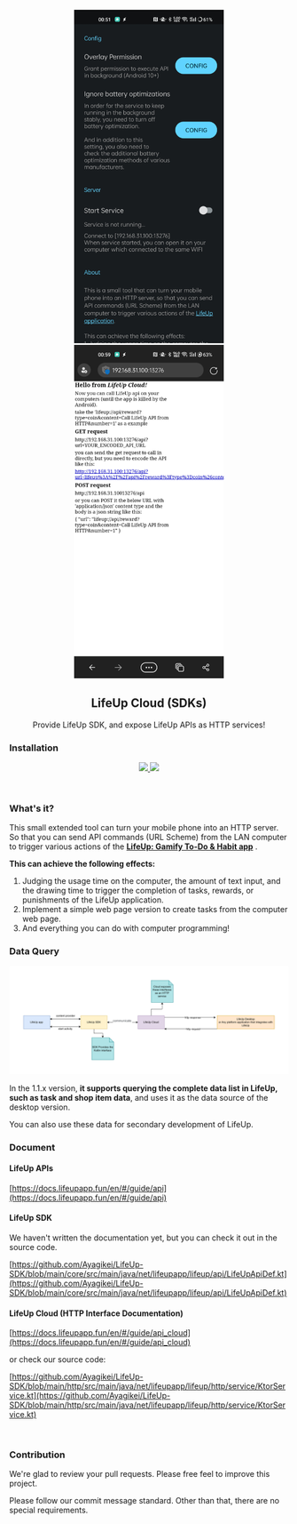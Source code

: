 <p align="center">
 <img src="https://github.com/Ayagikei/LifeUp-SDK/raw/main/imgs/01.jpg" style="height:600px" />
 <img src="https://github.com/Ayagikei/LifeUp-SDK/raw/main/imgs/02.jpg" style="height:600px" />
</p>
<h2 align="center" padding="100">LifeUp Cloud (SDKs)</h2>

<p align="center">Provide LifeUp SDK, and expose LifeUp APIs as HTTP services!</p>


### Installation

<p align="center">
  <a href="https://play.google.com/store/apps/details?id=net.lifeupapp.lifeup.http">
    <img src="https://img.shields.io/static/v1?labelColor=56595b&color=97db99&logo=google-play&logoColor=ffffff&label=google play&style=for-the-badge&message=get"/>
  </a>


  <a href="https://github.com/Ayagikei/LifeUp-SDK/releases">
    <img src="https://img.shields.io/static/v1?labelColor=56595b&color=a6c6ff&logo=github&logoColor=ffffff&label=Github%20Release&style=for-the-badge&message=get"/>
  </a>
</p>

<br/>

### What's it?

This small extended tool can turn your mobile phone into an HTTP server.
So that you can send API commands (URL Scheme) from the LAN computer to trigger various actions of
the <b>[LifeUp: Gamify To-Do & Habit app](https://play.google.com/store/apps/details?id=net.sarasarasa.lifeup)</b>
.

<b>This can achieve the following effects:</b>

1. Judging the usage time on the computer, the amount of text input, and the drawing time to trigger
   the completion of tasks, rewards, or punishments of the LifeUp application.
2. Implement a simple web page version to create tasks from the computer web page.
3. And everything you can do with computer programming!

### Data Query

<p align="center">
 <img src="https://github.com/Ayagikei/LifeUp-Desktop/raw/master/imgs/cloud.png"/>
</p>


In the 1.1.x version, **it supports querying the complete data list in LifeUp, such as task and
shop item data**, and uses it as the data source of the desktop version.

You can also use these data for secondary development of LifeUp.

### Document

#### LifeUp APIs

[https://docs.lifeupapp.fun/en/#/guide/api](https://docs.lifeupapp.fun/en/#/guide/api)

#### LifeUp SDK

We haven't written the documentation yet, but you can check it out in the source code.

[https://github.com/Ayagikei/LifeUp-SDK/blob/main/core/src/main/java/net/lifeupapp/lifeup/api/LifeUpApiDef.kt](https://github.com/Ayagikei/LifeUp-SDK/blob/main/core/src/main/java/net/lifeupapp/lifeup/api/LifeUpApiDef.kt)

#### LifeUp Cloud (HTTP Interface Documentation)

[https://docs.lifeupapp.fun/en/#/guide/api_cloud](https://docs.lifeupapp.fun/en/#/guide/api_cloud)

or check our source code:

[https://github.com/Ayagikei/LifeUp-SDK/blob/main/http/src/main/java/net/lifeupapp/lifeup/http/service/KtorService.kt](https://github.com/Ayagikei/LifeUp-SDK/blob/main/http/src/main/java/net/lifeupapp/lifeup/http/service/KtorService.kt)

<br/>

### Contribution

We're glad to review your pull requests. Please free feel to improve this project.

Please follow our commit message standard. Other than that, there are no special requirements.
